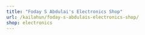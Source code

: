 ```yaml
---
title: "Foday S Abdulai's Electronics Shop"
url: /kailahun/foday-s-abdulais-electronics-shop/
shop: electronics
---
```

